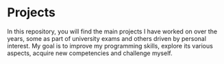 # Projects
In this repository, you will find the main projects I have worked on over the years, some as part of university exams and others driven by personal interest. My goal is to improve my programming skills, explore its various aspects, acquire new competencies and challenge myself.
